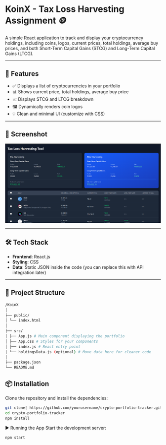 # KoinX - Tax Loss Harvesting Assignment 🪙

A simple React application to track and display your cryptocurrency holdings, including coins, logos, current prices, total holdings, average buy prices, and both Short-Term Capital Gains (STCG) and Long-Term Capital Gains (LTCG).

---

## 🚀 Features

- ✅ Displays a list of cryptocurrencies in your portfolio
- 📊 Shows current price, total holdings, average buy price
- 📈 Displays STCG and LTCG breakdown
- 🖼️ Dynamically renders coin logos
- 💡 Clean and minimal UI (customize with CSS)

---

## 📸 Screenshot

![App Screenshot](/public/image.png)

---

## 🛠️ Tech Stack

- **Frontend**: React.js
- **Styling**: CSS
- **Data**: Static JSON inside the code (you can replace this with API integration later)

---

## 📂 Project Structure
```bash
/KoinX
│
├── public/
│ └── index.html
│
├── src/
│ ├── App.js # Main component displaying the portfolio
│ ├── App.css # Styles for your components
│ ├── index.js # React entry point
│ └── holdingsData.js (optional) # Move data here for cleaner code
│
├── package.json
└── README.md
```

## 📦 Installation

Clone the repository and install the dependencies:

```bash
git clone[ https://github.com/yourusername/crypto-portfolio-tracker.git](https://github.com/UdaykiranRegimudi/KoinXAssignment.git)
cd crypto-portfolio-tracker
npm install
```

▶️ Running the App
Start the development server:

```bash
npm start
```

